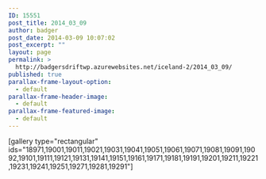```yaml
---
ID: 15551
post_title: 2014_03_09
author: badger
post_date: 2014-03-09 10:07:02
post_excerpt: ""
layout: page
permalink: >
  http://badgersdriftwp.azurewebsites.net/iceland-2/2014_03_09/
published: true
parallax-frame-layout-option:
  - default
parallax-frame-header-image:
  - default
parallax-frame-featured-image:
  - default
---
```

[gallery type="rectangular" ids="18971,19001,19011,19021,19031,19041,19051,19061,19071,19081,19091,19092,19101,19111,19121,19131,19141,19151,19161,19171,19181,19191,19201,19211,19221,19231,19241,19251,19271,19281,19291"]